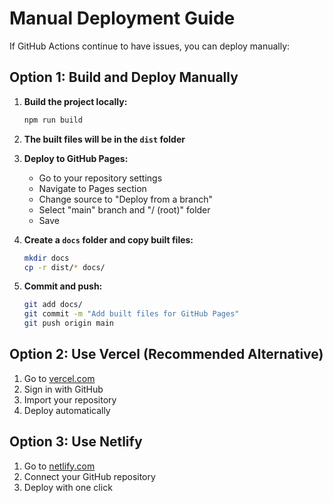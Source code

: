 # Manual Deployment Guide

If GitHub Actions continue to have issues, you can deploy manually:

## Option 1: Build and Deploy Manually

1. **Build the project locally:**
   ```bash
   npm run build
   ```

2. **The built files will be in the `dist` folder**

3. **Deploy to GitHub Pages:**
   - Go to your repository settings
   - Navigate to Pages section
   - Change source to "Deploy from a branch"
   - Select "main" branch and "/ (root)" folder
   - Save

4. **Create a `docs` folder and copy built files:**
   ```bash
   mkdir docs
   cp -r dist/* docs/
   ```

5. **Commit and push:**
   ```bash
   git add docs/
   git commit -m "Add built files for GitHub Pages"
   git push origin main
   ```

## Option 2: Use Vercel (Recommended Alternative)

1. Go to [vercel.com](https://vercel.com)
2. Sign in with GitHub
3. Import your repository
4. Deploy automatically

## Option 3: Use Netlify

1. Go to [netlify.com](https://netlify.com)
2. Connect your GitHub repository
3. Deploy with one click
